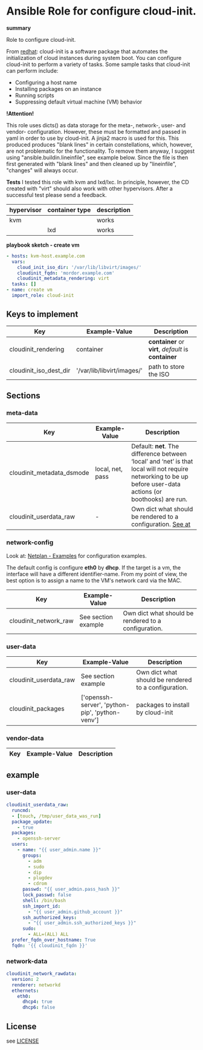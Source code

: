 # Ansible Role for configure cloud-init.

**summary**

Role to configure cloud-init.

From [redhat](https://access.redhat.com/documentation/en-us/red_hat_enterprise_linux/8/html-single/configuring_and_managing_cloud-init_for_rhel_8/index): cloud-init is a software package that automates the initialization of cloud instances during system boot. 
You can configure cloud-init to perform a variety of tasks. Some sample tasks that cloud-init can perform include:

  * Configuring a host name
  * Installing packages on an instance
  * Running scripts
  * Suppressing default virtual machine (VM) behavior 


**!Attention!**

This role uses dicts() as data storage for the meta-, network-, user- and vendor- configuration. However, these must be formatted and passed in yaml in order to use by cloud-init. A jinja2 macro is used for this. This produced produces "blank lines" in certain constellations, which, however, are not problematic for the functionality. To remove them anyway, I suggest using "ansible.buildin.lineinfile", see example below. 
Since the file is then first generated with "blank lines" and then cleaned up by "lineinfile", "changes" will always occur.

**Tests**
I tested this role with kvm and lxd/lxc. In principle, however, the CD created with "virt" should also work with other hypervisors. After a successful test please send a feedback.

| hypervisor | container type | description |
| --- | ------------- | ----------- |
| kvm || works |
|| lxd | works |

**playbook sketch - create vm**
```yaml
- hosts: kvm-host.example.com
  vars:
    cloud_init_iso_dir: '/var/lib/libvirt/images/'
    cloudinit_fqdn: 'mordor.example.com'
    cloudinit_metadata_rendering: virt
  tasks: []
- name: create vm
  import_role: cloud-init
```

## Keys to implement
| Key | Example-Value | Description |
| --- | ------------- | ----------- |
| cloudinit_rendering | container | **container** or **virt**, _default_ is **container** |
| cloudinit_iso_dest_dir | '/var/lib/libvirt/images/' | path to store the ISO |

## Sections
### meta-data
| Key | Example-Value | Description |
| --- | ------------- | ----------- |
| cloudinit_metadata_dsmode | local, net, pass | Default: **net**. The difference between ‘local’ and ‘net’ is that local will not require networking to be up before user-data actions (or boothooks) are run. |
| cloudinit_userdata_raw | - | Own dict what should be rendered to a configuration. [See at](https://cloudinit.readthedocs.io/en/latest/topics/datasources/configdrive.html) |

### network-config
Look at: [Netplan - Examples](https://netplan.io/examples/) for configuration examples.

The default config is configure **eth0** by **dhcp**.
If the target is a vm, the interface will have a different identifier-name.
From my point of view, the best option is to assign a name to the VM's network card via the MAC. 

| Key | Example-Value | Description |
| --- | ------------- | ----------- |
| cloudinit_network_raw | See section example | Own dict what should be rendered to a configuration. |

### user-data
| Key | Example-Value | Description |
| --- | ------------- | ----------- |
| cloudinit_userdata_raw | See section example | Own dict what should be rendered to a configuration. |
| cloudinit_packages | ['openssh-server', 'python-pip', 'python-venv'] | packages to install by cloud-init |

### vendor-data
| Key | Example-Value | Description |
| --- | ------------- | ----------- |

## example
### user-data
```yaml
cloudinit_userdata_raw:
  runcmd:
  - [touch, /tmp/user_data_was_run]
  package_update:
    - true
  packages:
    - openssh-server
  users:
    - name: "{{ user_admin.name }}"
      groups:
        - adm
        - sudo
        - dip
        - plugdev
        - cdrom
      passwd: "{{ user_admin.pass_hash }}"
      lock_passwd: false
      shell: /bin/bash
      ssh_import_id:
        - "{{ user_admin.github_account }}"
      ssh_authorized_keys:
        - "{{ user_admin.ssh_authorized_keys }}"
      sudo:
        - ALL=(ALL) ALL
  prefer_fqdn_over_hostname: True
  fqdn: '{{ cloudinit_fqdn }}'
```

### network-data
```yaml
cloudinit_network_rawdata:
  version: 2
  renderer: networkd
  ethernets: 
    eth0:
      dhcp4: true
      dhcp6: false
```

## License

see [LICENSE](LICENSE)
